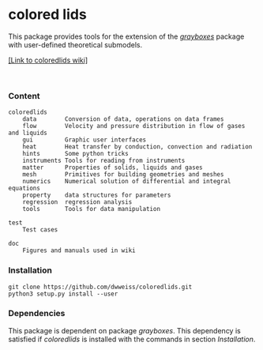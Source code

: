 # colored lids

This package provides tools for the extension of the [_grayboxes_](https://github.com/dwweiss/grayBoxes/wiki) package with user-defined theoretical submodels.

[[Link to coloredlids wiki]](https://github.com/dwweiss/coloredlids/wiki)



<br>

### Content

    coloredlids
        data        Conversion of data, operations on data frames
        flow        Velocity and pressure distribution in flow of gases and liquids
        gui         Graphic user interfaces
        heat        Heat transfer by conduction, convection and radiation
        hints       Some python tricks
        instruments Tools for reading from instruments
        matter      Properties of solids, liquids and gases
        mesh        Primitives for building geometries and meshes
        numerics    Numerical solution of differential and integral equations
        property    data structures for parameters    
        regression  regression analysis
        tools       Tools for data manipulation
        
    test
        Test cases

    doc
        Figures and manuals used in wiki

### Installation

    git clone https://github.com/dwweiss/coloredlids.git  
    python3 setup.py install --user

### Dependencies

This package is dependent on package _grayboxes_. This dependency is satisfied if _coloredlids_ is installed with the commands in section _Installation_.

